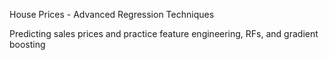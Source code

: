 House Prices - Advanced Regression Techniques

Predicting sales prices and practice feature engineering, RFs, and gradient boosting
